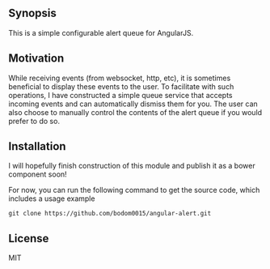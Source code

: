 ## Synopsis

This is a simple configurable alert queue for AngularJS.

## Motivation
While receiving events (from websocket, http, etc), it is sometimes beneficial to display these events to the user. To facilitate with such operations, I have constructed a simple queue service that accepts incoming events and can automatically dismiss them for you. The user can also choose to manually control the contents of the alert queue if you would prefer to do so.

## Installation
I will hopefully finish construction of this module and publish it as a bower component soon!

For now, you can run the following command to get the source code, which includes a usage example
```
git clone https://github.com/bodom0015/angular-alert.git
```

## License

MIT